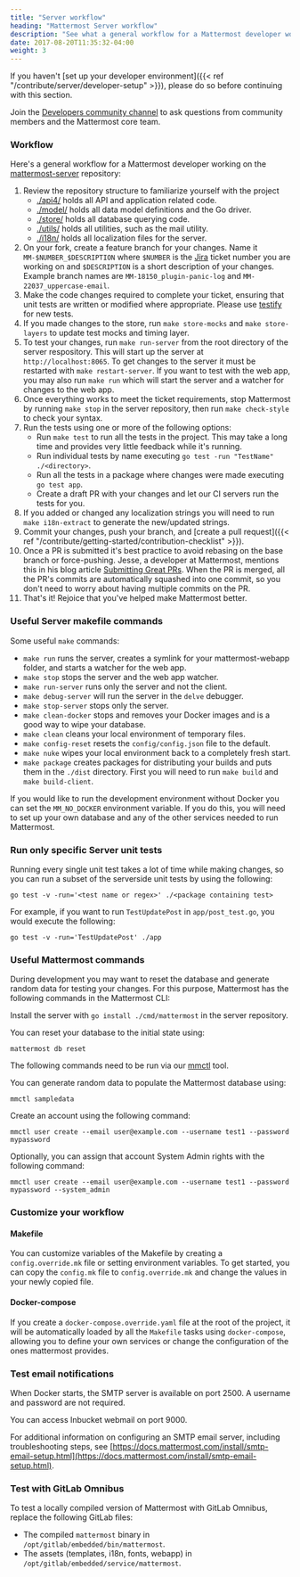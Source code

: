 ```yaml
---
title: "Server workflow"
heading: "Mattermost Server workflow"
description: "See what a general workflow for a Mattermost developer working on the mattermost-server repository looks like."
date: 2017-08-20T11:35:32-04:00
weight: 3
---
```


If you haven't [set up your developer environment]({{< ref "/contribute/server/developer-setup" >}}), please do so before continuing with this section.

Join the [Developers community channel](https://community.mattermost.com/core/channels/developers) to ask questions from community members and the Mattermost core team.

### Workflow

Here's a general workflow for a Mattermost developer working on the [mattermost-server](https://github.com/mattermost/mattermost-server) repository:

1. Review the repository structure to familiarize yourself with the project
    * [./api4/](https://github.com/mattermost/mattermost-server/tree/master/api4) holds all API and application related code.
    * [./model/](https://github.com/mattermost/mattermost-server/tree/master/model) holds all data model definitions and the Go driver.
    * [./store/](https://github.com/mattermost/mattermost-server/tree/master/store) holds all database querying code.
    * [./utils/](https://github.com/mattermost/mattermost-server/tree/master/utils) holds all utilities, such as the mail utility.
    * [./i18n/](https://github.com/mattermost/mattermost-server/tree/master/i18n) holds all localization files for the server.
2. On your fork, create a feature branch for your changes. Name it `MM-$NUMBER_$DESCRIPTION` where `$NUMBER` is the [Jira](https://mattermost.atlassian.net) ticket number you are working on and `$DESCRIPTION` is a short description of your changes. Example branch names are `MM-18150_plugin-panic-log` and `MM-22037_uppercase-email`.
3. Make the code changes required to complete your ticket, ensuring that unit tests are written or modified where appropriate. Please use [testify](https://github.com/stretchr/testify) for new tests.
4. If you made changes to the store, run `make store-mocks` and `make store-layers` to update test mocks and timing layer.
5. To test your changes, run `make run-server` from the root directory of the server respository. This will start up the server at `http://localhost:8065`. To get changes to the server it must be restarted with `make restart-server`. If you want to test with the web app, you may also run `make run` which will start the server and a watcher for changes to the web app.
6. Once everything works to meet the ticket requirements, stop Mattermost by running `make stop` in the server repository, then run `make check-style` to check your syntax.
7. Run the tests using one or more of the following options:
     * Run `make test` to run all the tests in the project. This may take a long time and provides very little feedback while it's running.
     * Run individual tests by name executing `go test -run "TestName" ./<directory>`.
     * Run all the tests in a package where changes were made executing `go test app`.
     * Create a draft PR with your changes and let our CI servers run the tests for you.
8. If you added or changed any localization strings you will need to run `make i18n-extract` to generate the new/updated strings.
9. Commit your changes, push your branch, and [create a pull request]({{< ref "/contribute/getting-started/contribution-checklist" >}}).
10. Once a PR is submitted it's best practice to avoid rebasing on the base branch or force-pushing. Jesse, a developer at Mattermost, mentions this in his blog article [Submitting Great PRs](https://mattermost.com/blog/submitting-great-prs/). When the PR is merged, all the PR's commits are automatically squashed into one commit, so you don't need to worry about having multiple commits on the PR.
11. That's it! Rejoice that you've helped make Mattermost better.

### Useful Server makefile commands

Some useful `make` commands:

* `make run` runs the server, creates a symlink for your mattermost-webapp folder, and starts a watcher for the web app.
* `make stop` stops the server and the web app watcher.
* `make run-server` runs only the server and not the client.
* `make debug-server` will run the server in the `delve` debugger.
* `make stop-server` stops only the server.
* `make clean-docker` stops and removes your Docker images and is a good way to wipe your database.
* `make clean` cleans your local environment of temporary files.
* `make config-reset` resets the `config/config.json` file to the default.
* `make nuke` wipes your local environment back to a completely fresh start.
* `make package` creates packages for distributing your builds and puts them in the `./dist` directory. First you will need to run `make build` and `make build-client`.

If you would like to run the development environment without Docker you can set the `MM_NO_DOCKER` environment variable. If you do this, you will need to set up your own database and any of the other services needed to run Mattermost.

### Run only specific Server unit tests

Running every single unit test takes a lot of time while making changes, so you can run a subset of the serverside unit tests by using the following:

```
go test -v -run='<test name or regex>' ./<package containing test>
```

For example, if you want to run `TestUpdatePost` in `app/post_test.go`, you would execute the following:

```
go test -v -run='TestUpdatePost' ./app
```

### Useful Mattermost commands

During development you may want to reset the database and generate random data for testing your changes. For this purpose, Mattermost has the following commands in the Mattermost CLI:

Install the server with `go install ./cmd/mattermost` in the server repository.

You can reset your database to the initial state using:

```
mattermost db reset
```

The following commands need to be run via our [mmctl](https://docs.mattermost.com/manage/mmctl-command-line-tool.html) tool.

You can generate random data to populate the Mattermost database using:

```
mmctl sampledata
```

Create an account using the following command:

```
mmctl user create --email user@example.com --username test1 --password mypassword
```

Optionally, you can assign that account System Admin rights with the following command:

```
mmctl user create --email user@example.com --username test1 --password mypassword --system_admin
```

### Customize your workflow

#### Makefile

You can customize variables of the Makefile by creating a `config.override.mk` file or setting environment variables. To get started, you can copy the `config.mk` file to `config.override.mk` and change the values in your newly copied file.

#### Docker-compose

If you create a `docker-compose.override.yaml` file at the root of the project, it will be automatically loaded by all the `Makefile` tasks using `docker-compose`, allowing you to define your own services or change the configuration of the ones mattermost provides.

### Test email notifications

When Docker starts, the SMTP server is available on port 2500. A username and password are not required.

You can access Inbucket webmail on port 9000.

For additional information on configuring an SMTP email server, including troubleshooting steps, see [https://docs.mattermost.com/install/smtp-email-setup.html](https://docs.mattermost.com/install/smtp-email-setup.html).

### Test with GitLab Omnibus

To test a locally compiled version of Mattermost with GitLab Omnibus, replace the following GitLab files:

* The compiled `mattermost` binary in `/opt/gitlab/embedded/bin/mattermost`.
* The assets (templates, i18n, fonts, webapp) in `/opt/gitlab/embedded/service/mattermost`.
